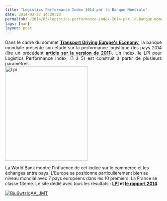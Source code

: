 ```yaml
---
title: "Logistics Performance Index 2014 par la Banque Mondiale"
date: 2014-03-27 14:20:23
permalink: /2014/03/logistics-performance-index-2014-par-la-banque-mondiale.html
tags: [nan]
layout: post
---
```


<p style="text-align: justify">Dans le cadre du sommet <a href="http://www.transportbusinesssummit.eu" target="_blank"><strong>Transport Driving Europe's Economy</strong></a>, la banque mondiale présente son étude sur la performance logistique des pays 2014 (lire un précédent <a href="https://gabrielplassat.github.io/transportsdufutur/2011/06/indice-de-performance-de-la-logistique-par-pays-world-bank.html" target="_blank"><strong>article sur la version de 2011</strong></a>). Un index, le LPI pour Logistics Performance Index, (1 à 5) est construit à partir de plusieurs paramètres.<br /><a class="asset-img-link" href="https://gabrielplassat.github.io/transportsdufutur/wp-content/uploads/sites/6/old/6a0120a66d2ad4970b01a5118fddfe970c-pi.png"><img alt="Lpi" border="0" class="asset  asset-image at-xid-6a0120a66d2ad4970b01a5118fddfe970c img-responsive" height="304" src="/wp-content/uploads/sites/6/old/6a0120a66d2ad4970b01a5118fddfe970c-800wi.png" style="margin-left: auto;margin-right: auto" title="Lpi" width="265" /></a></p> <p style="text-align: justify"></p>  <!--more--> La World Bank montre l'influence de cet indice sur le commerce et les échanges entre pays. L'Europe se positionne particulièrement bien au niveau mondial avec 7 pays européens dans les 10 premiers. La France se classe 13ème. Le site dédié avec tous les résultats : <strong><a href="http://lpi.worldbank.org/" target="_blank">LPI</a> et <a href="https://gabrielplassat.github.io/transportsdufutur/wp-content/uploads/sites/6/files/LPI_Report_2014.pdf" target="_blank">le rapport 2014</a>.</strong> <p><a class="asset-img-link" href="https://gabrielplassat.github.io/transportsdufutur/wp-content/uploads/sites/6/old/6a0120a66d2ad4970b01a3fce02e37970b-pi.jpg"><img alt="Bju6wtzIgAA_JMT" border="0" class="asset  asset-image at-xid-6a0120a66d2ad4970b01a3fce02e37970b img-responsive" src="/wp-content/uploads/sites/6/old/6a0120a66d2ad4970b01a3fce02e37970b-800wi.jpg" style="margin-left: auto;margin-right: auto" title="Bju6wtzIgAA_JMT" /></a><br /> <br /> </p>
